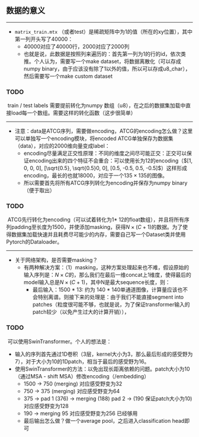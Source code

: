 ## 数据的意义

---

- `matrix_train.mtx` （或者test）是稀疏矩阵中为1的值（所在的xy位置），其中第一列开头写了40000：
  - 40000对应了40000行，2000对应了2000列
  - 也就是说，此数据是按照列来遍历的：首先第一列为1的行的id，依次类推。个人认为，需要写一个make dataset，将数据离散化（可以存成numpy binary，由于应该没有除了1以外的值，所以可以存成u8_char），然后需要写一个make custom dataset

### TODO

​		train / test labels 需要提前转化为numpy 数组（u8），在之后的数据集加载中直接load每一个数组。需要这样的转化函数（这步很简单）

---

- 注意：data是ATCG序列，需要做encoding，ATCG的encoding怎么做？这里可以单独写一个encoding模块，将encoded ATCG单独保存为数据集（data），对应的2000维向量变成label：
  - encoding尽量满足正交性原理：不同的维度之间尽可能正交：正交可以保证encoding出来的四个特征不会重合：可以使用长为12的encoding（$[1, 0, 0, 0], [\sqrt{0.5}, \sqrt{0.5}0, 0], [0.5, -0.5, 0.5, -0.5]$）这样形成encoding，最长的也就18000，对应于一个$135\times 135$的图像。
  - 所以需要首先将所有ATCG序列转化为encoding并保存为numpy binary（便于取出）

### TODO

​		ATCG先行转化为encoding（可以试着转化为1* 12的float数组），并且将所有序列padding至长度为1500，并使添加masking，获得$N \times (C+1)$的数据。为了使得数据集加载快速并且耗费尽可能少的内存，需要自己写一个Dataset类并使用Pytorch的Dataloader。

---

- 关于网络架构，是否需要masking？
  - 有两种解决方案：（1）masking，这种方案处理起来也不难，假设原始的输入序列是：$N\times C$的，那么我们在最后一维concat上1维度，使得最后的model输入总是$N\times (C+1)$，其中N是最大sequence长度，则：
    - 最后输入：1500 * 13: 约为 140 * 140单通道图像，计算量应该也不会特别离谱。则接下来的处理是：由于我们不能直接segment into patches（粒度很可能不够，也就是说，为了保证transformer输入的patch较少（以免产生过大的计算开销）），

### TODO

​		可以使用SwinTransformer。个人的想法是：

- 输入的序列首先通过1D卷积（3层，kernel大小为3，那么最后形成的感受野为7），对于大小为10的1Dpatch，相当于最后的感受野为16。
- 使用SwinTransformer的方法：以免出现长距离依赖的问题。patch大小为10（通过MSA - shift MSA）修改encoding（/embedding）
  - 1500 -> 750 (merging) 对应感受野变为32
  - 750 -> 375 (merging) 对应感受野变为64
  - 375 -> pad 1 (376) -> merging (188) pad 2 -> (190 保证patch大小为10) 对应感受野变为128
  - 190 -> merging 95 对应感受野变为256 已经够用
  - 最后输出怎么做？做一个average pool，之后进入classification head即可
